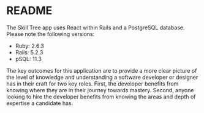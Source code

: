 # README

The Skill Tree app uses React within Rails and a PostgreSQL database.
Please note the following versions:
- Ruby: 2.6.3
- Rails: 5.2.3
- pSQL: 11.3

The key outcomes for this application are to provide a more clear picture of the level of knowledge and understanding a software developer or designer has in their craft for two key roles. First, the developer benefits from knowing where they are in their journey towards mastery. Second, anyone looking to hire the developer benefits from knowing the areas and depth of expertise a candidate has.

